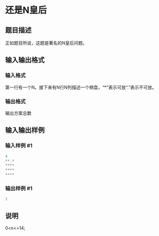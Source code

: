 # 还是N皇后

## 题目描述

正如题目所说，这题是著名的N皇后问题。

## 输入输出格式

### 输入格式

第一行有一个N。接下来有N行N列描述一个棋盘，“\*”表示可放“.”表示不可放。

### 输出格式

输出方案总数

## 输入输出样例

### 输入样例 #1

```cpp
4
**.*
****
****
****
```


### 输出样例 #1

```cpp
1
```


## 说明

0<n<=14; 

